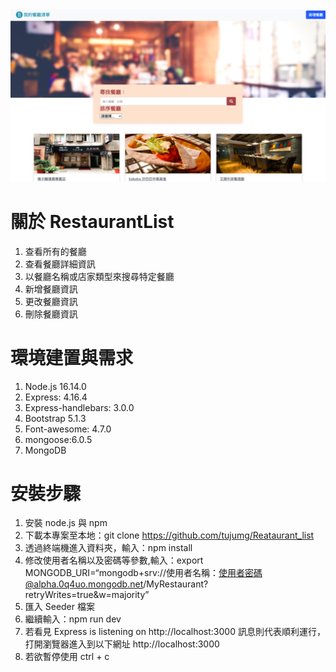 <img width="1215" alt="restaurant" src="https://github.com/tujumg/Reataurant_list/blob/main/%E6%88%AA%E5%9C%96%202022-05-25%20%E4%B8%8B%E5%8D%8811.27.12.png">

# 關於 RestaurantList

1. 查看所有的餐廳
2. 查看餐廳詳細資訊
3. 以餐廳名稱或店家類型來搜尋特定餐廳
4. 新增餐廳資訊
5. 更改餐廳資訊
6. 刪除餐廳資訊

# 環境建置與需求

1. Node.js 16.14.0
2. Express: 4.16.4
3. Express-handlebars: 3.0.0
4. Bootstrap 5.1.3
5. Font-awesome: 4.7.0
6. mongoose:6.0.5
7. MongoDB

# 安裝步驟

1. 安裝 node.js 與 npm
2. 下載本專案至本地：git clone https://github.com/tujumg/Reataurant_list
3. 透過終端機進入資料夾，輸入：npm install
4. 修改使用者名稱以及密碼等參數,輸入：export MONGODB_URI=“mongodb+srv://使用者名稱：使用者密碼@alpha.0q4uo.mongodb.net/MyRestaurant?retryWrites=true&w=majority”
5. 匯入 Seeder 檔案
6. 繼續輸入：npm run dev
7. 若看見 Express is listening on http://localhost:3000 訊息則代表順利運行，打開瀏覽器進入到以下網址 http://localhost:3000
8. 若欲暫停使用 ctrl + c
